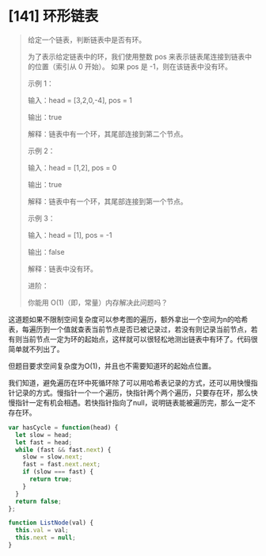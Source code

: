 # [141] 环形链表

> 给定一个链表，判断链表中是否有环。
>
> 为了表示给定链表中的环，我们使用整数 pos 来表示链表尾连接到链表中的位置（索引从 0 开始）。 如果 pos 是 -1，则在该链表中没有环。
>
> 示例 1：
>
> 输入：head = [3,2,0,-4], pos = 1
>
> 输出：true
>
> 解释：链表中有一个环，其尾部连接到第二个节点。
>
> 示例 2：
>
> 输入：head = [1,2], pos = 0
>
> 输出：true
>
> 解释：链表中有一个环，其尾部连接到第一个节点。
>
> 示例 3：
>
> 输入：head = [1], pos = -1
>
> 输出：false
>
> 解释：链表中没有环。
>
> 进阶：
>
> 你能用 O(1)（即，常量）内存解决此问题吗？

这道题如果不限制空间复杂度可以参考图的遍历，额外拿出一个空间为n的哈希表，每遍历到一个值就查表当前节点是否已被记录过，若没有则记录当前节点，若有则当前节点一定为环的起始点，这样就可以很轻松地测出链表中有环了。代码很简单就不列出了。

但题目要求空间复杂度为O(1)，并且也不需要知道环的起始点位置。

我们知道，避免遍历在环中死循环除了可以用哈希表记录的方式，还可以用快慢指针记录的方式。慢指针一个一个遍历，快指针两个两个遍历，只要存在环，那么快慢指针一定有机会相遇。若快指针指向了null，说明链表能被遍历完，那么一定不存在环。

```js
var hasCycle = function(head) {
  let slow = head;
  let fast = head;
  while (fast && fast.next) {
    slow = slow.next;
    fast = fast.next.next;
    if (slow === fast) {
      return true;
    }
  }
  return false;
};

function ListNode(val) {
  this.val = val;
  this.next = null;
}
```
